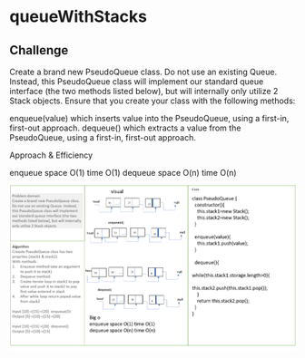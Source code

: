 # queueWithStacks

## Challenge

Create a brand new PseudoQueue class. Do not use an existing Queue. Instead, this PseudoQueue class will implement our standard queue interface (the two methods listed below), but will internally only utilize 2 Stack objects. Ensure that you create your class with the following methods:

enqueue(value) which inserts value into the PseudoQueue, using a first-in, first-out approach.
dequeue() which extracts a value from the PseudoQueue, using a first-in, first-out approach.

Approach & Efficiency

enqueue space O(1) time O(1)
dequeue space O(n) time O(n)

![PseudoQueue](../assest/challenge11.png)
